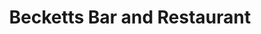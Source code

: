 ---
title: "Becketts Bar and Restaurant"
address: "Becketts Bar, Knockboy, Waterford Outer City East, Co. Waterford"
tel: "+353 (0)51 87 3082"
county: "Waterford"
category: "Seafood Restaurants"
type: "Content"
lat: "52.23102951049805"
lng: "-7.062272071838379"
---